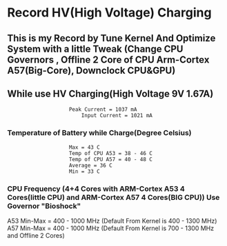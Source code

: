 ﻿# Record HV(High Voltage) Charging


## This is my Record by Tune Kernel And Optimize System with a little Tweak (Change CPU Governors , Offline 2 Core of CPU Arm-Cortex A57(Big-Core), Downclock CPU&GPU)


## While use **HV Charging**(High Voltage 9V 1.67A) 
					    Peak Current = 1037 mA 
				            Input Current = 1021 mA


### Temperature of Battery while Charge(Degree Celsius) 
					    Max = 43 C 
					    Temp of CPU A53 = 38 - 46 C 
					    Temp of CPU A57 = 40 - 48 C
					    Average = 36 C
					    Min = 33 C


### CPU Frequency (4+4 Cores with **ARM-Cortex A53 4 Cores**(little CPU) and **ARM-Cortex A57 4 Cores**(BIG CPU)) Use Governor **"Bioshock"** 

A53 Min-Max = 400 - 1000 MHz (Default From Kernel is 400 - 1300 MHz)
A57 Min-Max = 400 - 1000 MHz (Default From Kernel is 700 - 1300 MHz and Offline 2 Cores)

